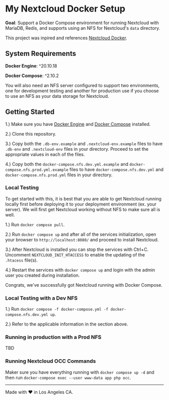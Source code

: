 # My Nextcloud Docker Setup

**Goal**: Support a Docker Compose environment for running Nextcloud with MariaDB, Redis, and supports using an NFS for Nextcloud's `data` directory. 

This project was inpired and references [Nextcloud Docker](https://github.com/nextcloud/docker).

## System Requirements

**Docker Engine**: ^20.10.18

**Docker Compose**: ^2.10.2

You will also need an NFS server configured to support two environments, one for development testing and another for production use if you choose to use an NFS as
your  data storage for Nextcloud.

## Getting Started

1.) Make sure you have [Docker Engine](https://www.docker.com/) and [Docker Compose](https://docs.docker.com/compose/) installed.

2.) Clone this repository.

3.) Copy both the `.db-env.example` and `.nextcloud-env.example` files to have `.db-env` and `.nextcloud-env` files in your directory. Proceed to set the appropriate values in each of the files.

4.) Copy both the `docker-compose.nfs.dev.yml.example` and `docker-compose.nfs.prod.yml.example` files to have `docker-compose.nfs.dev.yml` and `docker-compose.nfs.prod.yml` files in your directory.

### Local Testing

To get started with this, it is best that you are able to get Nextcloud running locally first before deploying it to your deployment environment (ex. your server).
We will first get Nextcloud working without NFS to make sure all is well.

1.) Run `docker compose pull`.

2.) Run `docker compose up` and after all of the services initialization, open your browser to `http://localhost:8080/` and proceed to install Nextcloud.

3.) After Nextcloud is installed you can stop the services with Ctrl+C. Uncomment `NEXTCLOUD_INIT_HTACCESS` to enable the updating of the `.htacess` file(s).

4.) Restart the services with `docker compose up` and login with the admin user you created during installation.

Congrats, we've successfully got Nextcloud running with Docker Compose.

### Local Testing with a Dev NFS

1.) Run `docker compose -f docker-compose.yml -f docker-compose.nfs.dev.yml up`.

2.) Refer to the applicable information in the section above.

### Running in production with a Prod NFS

TBD

###  Running Nextcloud OCC Commands

Maker sure you have everything running with `docker compose up -d` and then run `docker-compose exec --user www-data app php occ`.

----------------------------------------------------------------------------------------------------------
Made with ♥ in Los Angeles CA.